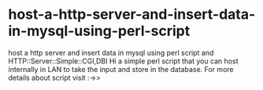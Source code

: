 # host-a-http-server-and-insert-data-in-mysql-using-perl-script
host a http server and insert data in mysql using perl script and HTTP::Server::Simple::CGI,DBI
Hi a simple perl script that you can host internally in LAN to take the input and store in the database.
For more details about script visit :->>


